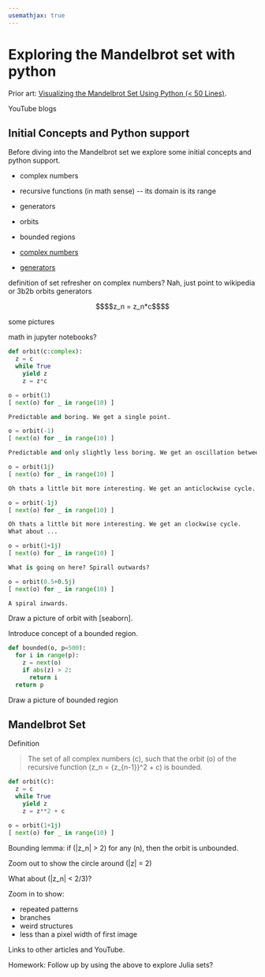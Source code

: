 ```yaml
---
usemathjax: true
---
```


# Exploring the Mandelbrot set with python

Prior art: [Visualizing the Mandelbrot Set Using Python (< 50 Lines)](https://medium.com/swlh/visualizing-the-mandelbrot-set-using-python-50-lines-f6aa5a05cf0f).

YouTube blogs

## Initial Concepts and Python support

Before diving into the Mandelbrot set we explore some initial concepts and
python support.

* complex numbers
* recursive functions (in math sense) -- its domain is its range
* generators
* orbits
* bounded regions

* [complex numbers](https://realpython.com/python-complex-numbers/)
* [generators](https://realpython.com/introduction-to-python-generators/)

definition of set
refresher on complex numbers? Nah, just point to wikipedia or 3b2b
orbits generators

```math
$$z_n = z_n*c$$
```

some pictures

math in jupyter notebooks?


```python
def orbit(c:complex):
  z = c
  while True
    yield z
    z = z*c 

o = orbit(1)
[ next(o) for _ in range(10) ]

Predictable and boring. We get a single point.

o = orbit(-1)
[ next(o) for _ in range(10) ]

Predictable and only slightly less boring. We get an oscillation between points.

o = orbit(1j)
[ next(o) for _ in range(10) ]

Oh thats a little bit more interesting. We get an anticlockwise cycle.

o = orbit(-1j)
[ next(o) for _ in range(10) ]

Oh thats a little bit more interesting. We get an clockwise cycle.
What about ...

o = orbit(1+1j)
[ next(o) for _ in range(10) ]

What is going on here? Spirall outwards?

o = orbit(0.5+0.5j)
[ next(o) for _ in range(10) ]

A spiral inwards.
```

Draw a picture of orbit with [seaborn].

Introduce concept of a bounded region.

```python
def bounded(o, p=500):
  for i in range(p):
    z = next(o)
    if abs(z) > 2:
      return i
  return p
```

Draw a picture of bounded region

## Mandelbrot Set

Definition

> The set of all complex numbers \(c\), such that the orbit \(o\) of the
> recursive function \(z_n = {z_{n-1}}^2 + c\) is bounded.

```python
def orbit(c):
  z = c
  while True
    yield z
    z = z**2 + c 

o = orbit(1+1j)
[ next(o) for _ in range(10) ]
```

Bounding lemma: if \(|z_n| > 2\) for any \(n\), then the orbit is unbounded.

Zoom out to show the circle around \(|z| = 2\)

What about \(|z_n| < 2/3\)?

Zoom in to show:
* repeated patterns
* branches
* weird structures
* less than a pixel width of first image

Links to other articles and YouTube.

Homework: Follow up by using the above to explore Julia sets?
